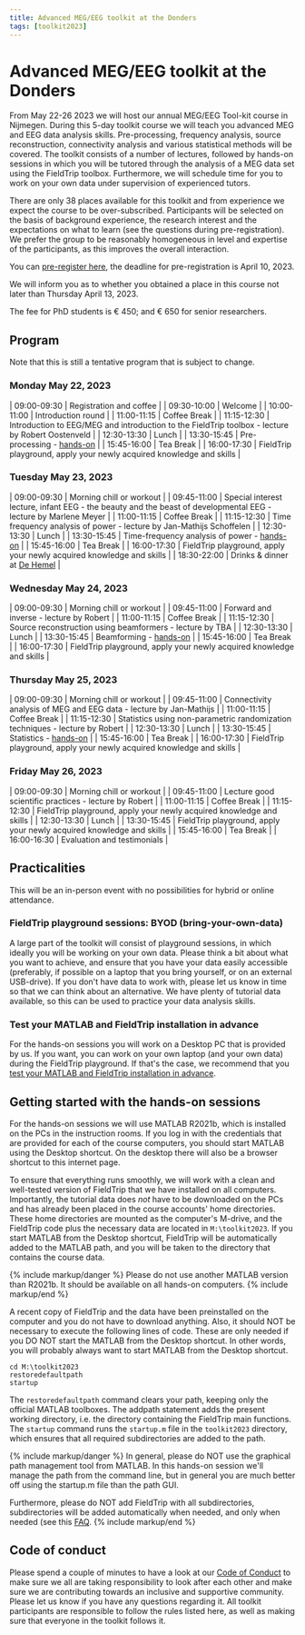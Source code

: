 ```yaml
---
title: Advanced MEG/EEG toolkit at the Donders
tags: [toolkit2023]
---
```


# Advanced MEG/EEG toolkit at the Donders

From May 22-26 2023 we will host our annual MEG/EEG Tool-kit course in Nijmegen. During this 5-day toolkit course we will teach you advanced MEG and EEG data analysis skills. Pre-processing, frequency analysis, source reconstruction, connectivity analysis and various statistical methods will be covered. The toolkit consists of a number of lectures, followed by hands-on sessions in which you will be tutored through the analysis of a MEG data set using the FieldTrip toolbox. Furthermore, we will schedule time for you to work on your own data under supervision of experienced tutors.

There are only 38 places available for this toolkit and from experience we expect the course to be over-subscribed. Participants will be selected on the basis of background experience, the research interest and the expectations on what to learn (see the questions during pre-registration). We prefer the group to be reasonably homogeneous in level and expertise of the participants, as this improves the overall interaction.

You can [pre-register here](https://www.ru.nl/donders/agenda/donders-tool-kits/vm-tool-kits/donders-meg-eeg-toolkit/), the deadline for pre-registration is April 10, 2023.

We will inform you as to whether you obtained a place in this course not later than Thursday April 13, 2023.

The fee for PhD students is € 450; and € 650 for senior researchers.

## Program

Note that this is still a tentative program that is subject to change.

### Monday May 22, 2023

| 09:00-09:30 | Registration and coffee |
| 09:30-10:00 | Welcome |
| 10:00-11:00 | Introduction round |
| 11:00-11:15 | Coffee Break |
| 11:15-12:30 | Introduction to EEG/MEG and introduction to the FieldTrip toolbox - lecture by Robert Oostenveld |
| 12:30-13:30 | Lunch |
| 13:30-15:45 | Pre-processing - [hands-on](/tutorial/eventrelatedaveraging) |
| 15:45-16:00 | Tea Break |
| 16:00-17:30 | FieldTrip playground, apply your newly acquired knowledge and skills |

### Tuesday May 23, 2023

| 09:00-09:30 | Morning chill or workout |
| 09:45-11:00 | Special interest lecture, infant EEG - the beauty and the beast of developmental EEG  - lecture by Marlene Meyer |
| 11:00-11:15 | Coffee Break |
| 11:15-12:30 | Time frequency analysis of power - lecture by Jan-Mathijs Schoffelen |
| 12:30-13:30 | Lunch |
| 13:30-15:45 | Time-frequency analysis of power - [hands-on](/tutorial/timefrequencyanalysis) |
| 15:45-16:00 | Tea Break |
| 16:00-17:30 | FieldTrip playground, apply your newly acquired knowledge and skills |
| 18:30-22:00 | Drinks & dinner at [De Hemel](https://restaurantdehemel.nl/en/) |

### Wednesday May 24, 2023

| 09:00-09:30 | Morning chill or workout |
| 09:45-11:00 | Forward and inverse - lecture by Robert |
| 11:00-11:15 | Coffee Break |
| 11:15-12:30 | Source reconstruction using beamformers - lecture by TBA |
| 12:30-13:30 | Lunch |
| 13:30-15:45 | Beamforming - [hands-on](/tutorial/beamformer) |
| 15:45-16:00 | Tea Break |
| 16:00-17:30 | FieldTrip playground, apply your newly acquired knowledge and skills |

### Thursday May 25, 2023

| 09:00-09:30 | Morning chill or workout |
| 09:45-11:00 | Connectivity analysis of MEG and EEG data - lecture by Jan-Mathijs |
| 11:00-11:15 | Coffee Break |
| 11:15-12:30 | Statistics using non-parametric randomization techniques - lecture by Robert |
| 12:30-13:30 | Lunch |
| 13:30-15:45 | Statistics - [hands-on](/tutorial/cluster_permutation_timelock) |
| 15:45-16:00 | Tea Break |
| 16:00-17:30 | FieldTrip playground, apply your newly acquired knowledge and skills |

### Friday May 26, 2023

| 09:00-09:30 | Morning chill or workout |
| 09:45-11:00 | Lecture good scientific practices - lecture by Robert |
| 11:00-11:15 | Coffee Break |
| 11:15-12:30 | FieldTrip playground, apply your newly acquired knowledge and skills |
| 12:30-13:30 | Lunch |
| 13:30-15:45 | FieldTrip playground, apply your newly acquired knowledge and skills |
| 15:45-16:00 | Tea Break |
| 16:00-16:30 | Evaluation and testimonials |

## Practicalities

This will be an in-person event with no possibilities for hybrid or online attendance.

### FieldTrip playground sessions: BYOD (bring-your-own-data)

A large part of the toolkit will consist of playground sessions, in which ideally you will be working on your own data. Please think a bit about what you want to achieve, and ensure that you have your data easily accessible (preferably, if possible on a laptop that you bring yourself, or on an external USB-drive). If you don't have data to work with, please let us know in time so that we can think about an alternative. We have plenty of tutorial data available, so this can be used to practice your data analysis skills.

### Test your MATLAB and FieldTrip installation in advance

For the hands-on sessions you will work on a Desktop PC that is provided by us. If you want, you can work on your own laptop (and your own data) during the FieldTrip playground. If that's the case, we recommend that you [test your MATLAB and FieldTrip installation in advance](/workshop/toolkit2023/test_installation).

## Getting started with the hands-on sessions

For the hands-on sessions we will use MATLAB R2021b, which is installed on the PCs in the instruction rooms. If you log in with the credentials that are provided for each of the course computers, you should start MATLAB using the Desktop shortcut. On the desktop there will also be a browser shortcut to this internet page.

To ensure that everything runs smoothly, we will work with a clean and well-tested version of FieldTrip that we have installed on all computers. Importantly, the tutorial data does _not_ have to be downloaded on the PCs and has already been placed in the course accounts' home directories. These home directories are mounted as the computer's M-drive, and the FieldTrip code plus the necessary data are located in `M:\toolkit2023`. If you start MATLAB from the Desktop shortcut, FieldTrip will be automatically added to the MATLAB path, and you will be taken to the directory that contains the course data.

{% include markup/danger %}
Please do not use another MATLAB version than R2021b. It should be available on all hands-on computers.
{% include markup/end %}

A recent copy of FieldTrip and the data have been preinstalled on the computer and you do not have to download anything. Also, it should NOT be necessary to execute the following lines of code. These are only needed if you DO NOT start the MATLAB from the Desktop shortcut. In other words, you will probably always want to start MATLAB from the Desktop shortcut.

    cd M:\toolkit2023
    restoredefaultpath
    startup

The `restoredefaultpath` command clears your path, keeping only the official MATLAB toolboxes. The addpath statement adds the present working directory, i.e. the directory containing the FieldTrip main functions. The `startup` command runs the `startup.m` file in the `toolkit2023` directory, which ensures that all required subdirectories are added to the path.

{% include markup/danger %}
In general, please do NOT use the graphical path management tool from MATLAB. In this hands-on session we'll manage the path from the command line, but in general you are much better off using the startup.m file than the path GUI.

Furthermore, please do NOT add FieldTrip with all subdirectories, subdirectories will be added automatically when needed, and only when needed (see this [FAQ](/faq/should_i_add_fieldtrip_with_all_subdirectories_to_my_matlab_path).
{% include markup/end %}

## Code of conduct

Please spend a couple of minutes to have a look at our [Code of Conduct](/workshop/toolkit2023/code_of_conduct) to make sure we all are taking responsibility to look after each other and make sure we are contributing towards an inclusive and supportive community. Please let us know if you have any questions regarding it. All toolkit participants are responsible to follow the rules listed here, as well as making sure that everyone in the toolkit follows it.
